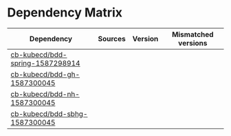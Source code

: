 # Dependency Matrix

Dependency | Sources | Version | Mismatched versions
---------- | ------- | ------- | -------------------
[cb-kubecd/bdd-spring-1587298914](https://github.com/cb-kubecd/bdd-spring-1587298914.git) |  | []() | 
[cb-kubecd/bdd-gh-1587300045](https://github.com/cb-kubecd/bdd-gh-1587300045.git) |  | []() | 
[cb-kubecd/bdd-nh-1587300045](https://github.com/cb-kubecd/bdd-nh-1587300045.git) |  | []() | 
[cb-kubecd/bdd-sbhg-1587300045](https://github.com/cb-kubecd/bdd-sbhg-1587300045.git) |  | []() | 

